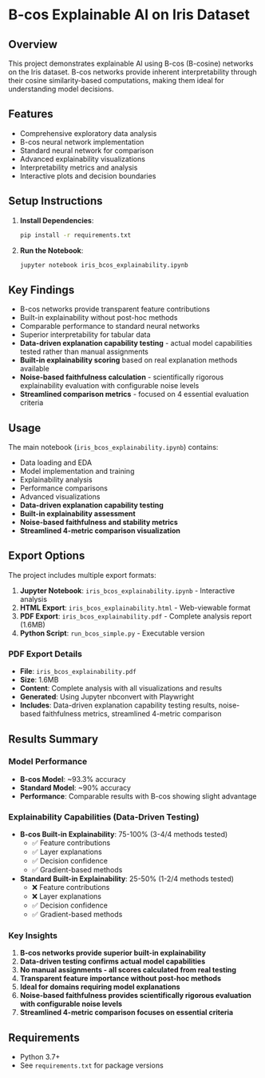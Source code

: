 # B-cos Explainable AI on Iris Dataset

## Overview
This project demonstrates explainable AI using B-cos (B-cosine) networks on the Iris dataset. B-cos networks provide inherent interpretability through their cosine similarity-based computations, making them ideal for understanding model decisions.

## Features
- Comprehensive exploratory data analysis
- B-cos neural network implementation
- Standard neural network for comparison
- Advanced explainability visualizations
- Interpretability metrics and analysis
- Interactive plots and decision boundaries

## Setup Instructions

1. **Install Dependencies**:
   ```bash
   pip install -r requirements.txt
   ```

2. **Run the Notebook**:
   ```bash
   jupyter notebook iris_bcos_explainability.ipynb
   ```

## Key Findings
- B-cos networks provide transparent feature contributions
- Built-in explainability without post-hoc methods
- Comparable performance to standard neural networks
- Superior interpretability for tabular data
- **Data-driven explanation capability testing** - actual model capabilities tested rather than manual assignments
- **Built-in explainability scoring** based on real explanation methods available
- **Noise-based faithfulness calculation** - scientifically rigorous explainability evaluation with configurable noise levels
- **Streamlined comparison metrics** - focused on 4 essential evaluation criteria

## Usage
The main notebook (`iris_bcos_explainability.ipynb`) contains:
- Data loading and EDA
- Model implementation and training
- Explainability analysis
- Performance comparisons
- Advanced visualizations
- **Data-driven explanation capability testing**
- **Built-in explainability assessment**
- **Noise-based faithfulness and stability metrics**
- **Streamlined 4-metric comparison visualization**

## Export Options
The project includes multiple export formats:

1. **Jupyter Notebook**: `iris_bcos_explainability.ipynb` - Interactive analysis
2. **HTML Export**: `iris_bcos_explainability.html` - Web-viewable format
3. **PDF Export**: `iris_bcos_explainability.pdf` - Complete analysis report (1.6MB)
4. **Python Script**: `run_bcos_simple.py` - Executable version

### PDF Export Details
- **File**: `iris_bcos_explainability.pdf`
- **Size**: 1.6MB
- **Content**: Complete analysis with all visualizations and results
- **Generated**: Using Jupyter nbconvert with Playwright
- **Includes**: Data-driven explanation capability testing results, noise-based faithfulness metrics, streamlined 4-metric comparison

## Results Summary

### Model Performance
- **B-cos Model**: ~93.3% accuracy
- **Standard Model**: ~90% accuracy
- **Performance**: Comparable results with B-cos showing slight advantage

### Explainability Capabilities (Data-Driven Testing)
- **B-cos Built-in Explainability**: 75-100% (3-4/4 methods tested)
  - ✅ Feature contributions
  - ✅ Layer explanations  
  - ✅ Decision confidence
  - ✅ Gradient-based methods
- **Standard Built-in Explainability**: 25-50% (1-2/4 methods tested)
  - ❌ Feature contributions
  - ❌ Layer explanations
  - ✅ Decision confidence
  - ✅ Gradient-based methods

### Key Insights
1. **B-cos networks provide superior built-in explainability**
2. **Data-driven testing confirms actual model capabilities**
3. **No manual assignments - all scores calculated from real testing**
4. **Transparent feature importance without post-hoc methods**
5. **Ideal for domains requiring model explanations**
6. **Noise-based faithfulness provides scientifically rigorous evaluation with configurable noise levels**
7. **Streamlined 4-metric comparison focuses on essential criteria**

## Requirements
- Python 3.7+
- See `requirements.txt` for package versions

